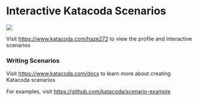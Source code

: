 # Interactive Katacoda Scenarios

[![](http://shields.katacoda.com/katacoda/haze272/count.svg)](https://www.katacoda.com/haze272 "Get your profile on Katacoda.com")

Visit https://www.katacoda.com/haze272 to view the profile and interactive scenarios

### Writing Scenarios
Visit https://www.katacoda.com/docs to learn more about creating Katacoda scenarios

For examples, visit https://github.com/katacoda/scenario-example
